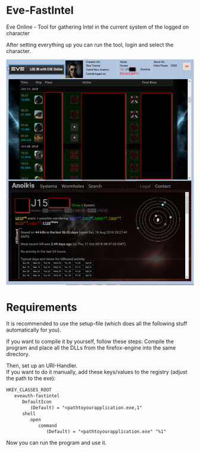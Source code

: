 # Eve-FastIntel
Eve Online - Tool for gathering Intel in the current system of the logged on character  

After setting everything up you can run the tool, login and select the character.

![alt text](Eve-FastIntel.png "Screenshot of Eve-FastIntel")

# Requirements
It is recommended to use the setup-file (which does all the following stuff automatically for you).

If you want to compile it by yourself, follow these steps:
Compile the program and place all the DLLs from the firefox-engine into the same directory.

Then, set up an URI-Handler.  
If you want to do it manually, add these keys/values to the registry (adjust the path to the exe):

    HKEY_CLASSES_ROOT
       eveauth-fastintel
          DefaultIcon
             (Default) = "<pathtoyourapplication.exe,1"
          shell
             open
                command
                   (Default) = "<pathtoyourapplication.exe" "%1"
                   
Now you can run the program and use it.
